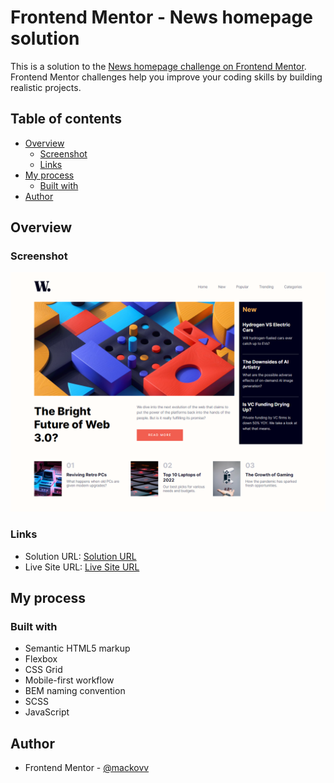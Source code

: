 # Frontend Mentor - News homepage solution

This is a solution to the [News homepage challenge on Frontend Mentor](https://www.frontendmentor.io/challenges/news-homepage-H6SWTa1MFl). Frontend Mentor challenges help you improve your coding skills by building realistic projects. 

## Table of contents

- [Overview](#overview)
  - [Screenshot](#screenshot)
  - [Links](#links)
- [My process](#my-process)
  - [Built with](#built-with)
- [Author](#author)

## Overview

### Screenshot

![](./screenshots/screenshot-dekstop.png)

### Links

- Solution URL: [Solution URL](https://github.com/mackovv/News-homepage)
- Live Site URL: [Live Site URL](https://news-homepage-a.netlify.app/)

## My process

### Built with

- Semantic HTML5 markup
- Flexbox
- CSS Grid
- Mobile-first workflow
- BEM naming convention
- SCSS
- JavaScript

## Author

- Frontend Mentor - [@mackovv](https://www.frontendmentor.io/profile/mackovv)
